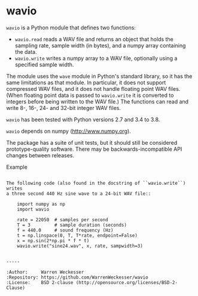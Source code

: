 wavio
=====

``wavio`` is a Python module that defines two functions:

* ``wavio.read`` reads a WAV file and returns an object that holds the sampling
  rate, sample width (in bytes), and a numpy array containing the data.
* ``wavio.write`` writes a numpy array to a WAV file, optionally using a
  specified sample width.

The module uses the ``wave`` module in Python's standard library, so it has the
same limitations as that module.  In particular, it does not support compressed
WAV files, and it does not handle floating point WAV files.  (When floating
point data is passed to ``wavio.write`` it is converted to integers before
being written to the WAV file.)  The functions can read and write 8-, 16-, 24-
and 32-bit integer WAV files.

``wavio`` has been tested with Python versions 2.7 and 3.4 to 3.8.

``wavio`` depends on numpy (http://www.numpy.org).

The package has a suite of unit tests, but it should still be considered
prototype-quality software.  There may be backwards-incompatible API changes
between releases.

Example
~~~~~~~

The following code (also found in the docstring of ``wavio.write``) writes
a three second 440 Hz sine wave to a 24-bit WAV file::

    import numpy as np
    import wavio

    rate = 22050  # samples per second
    T = 3         # sample duration (seconds)
    f = 440.0     # sound frequency (Hz)
    t = np.linspace(0, T, T*rate, endpoint=False)
    x = np.sin(2*np.pi * f * t)
    wavio.write("sine24.wav", x, rate, sampwidth=3)


-----

:Author:     Warren Weckesser
:Repository: https://github.com/WarrenWeckesser/wavio
:License:    BSD 2-clause (http://opensource.org/licenses/BSD-2-Clause)
